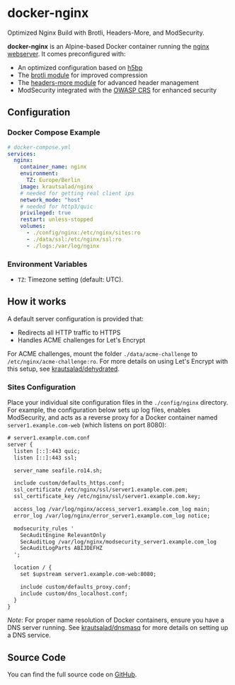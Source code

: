 # docker-nginx

Optimized Nginx Build with Brotli, Headers-More, and ModSecurity.

**docker-nginx** is an Alpine-based Docker container running the [nginx webserver](https://nginx.org/). It comes preconfigured with:

- An optimized configuration based on [h5bp](https://github.com/h5bp/server-configs-nginx)
- The [brotli module](https://docs.nginx.com/nginx/admin-guide/dynamic-modules/brotli) for improved compression
- The [headers-more module](https://docs.nginx.com/nginx/admin-guide/dynamic-modules/headers-more) for advanced header management
- ModSecurity integrated with the [OWASP CRS](https://owasp.org/www-project-modsecurity-core-rule-set/) for enhanced security

## Configuration

### Docker Compose Example

```yml
# docker-compose.yml
services:
  nginx:
    container_name: nginx
    environment:
      TZ: Europe/Berlin
    image: krautsalad/nginx
    # needed for getting real client ips
    network_mode: "host"
    # needed for http3/quic
    privileged: true
    restart: unless-stopped
    volumes:
      - ./config/nginx:/etc/nginx/sites:ro
      - ./data/ssl:/etc/nginx/ssl:ro
      - ./logs:/var/log/nginx
```

### Environment Variables

- `TZ`: Timezone setting (default: UTC).

## How it works

A default server configuration is provided that:

- Redirects all HTTP traffic to HTTPS
- Handles ACME challenges for Let's Encrypt

For ACME challenges, mount the folder `./data/acme-challenge` to `/etc/nginx/acme-challenge:ro`. For more details on using Let's Encrypt with this setup, see [krautsalad/dehydrated](https://hub.docker.com/r/krautsalad/dehydrated).

### Sites Configuration

Place your individual site configuration files in the `./config/nginx` directory. For example, the configuration below sets up log files, enables ModSecurity, and acts as a reverse proxy for a Docker container named `server1.example.com-web` (which listens on port 8080):

```txt
# server1.example.com.conf
server {
  listen [::]:443 quic;
  listen [::]:443 ssl;

  server_name seafile.ro14.sh;

  include custom/defaults_https.conf;
  ssl_certificate /etc/nginx/ssl/server1.example.com.pem;
  ssl_certificate_key /etc/nginx/ssl/server1.example.com.key;

  access_log /var/log/nginx/access_server1.example.com_log main;
  error_log /var/log/nginx/error_server1.example.com_log notice;

  modsecurity_rules '
    SecAuditEngine RelevantOnly
    SecAuditLog /var/log/nginx/modsecurity_server1.example.com_log
    SecAuditLogParts ABIJDEFHZ
  ';

  location / {
    set $upstream server1.example.com-web:8080;

    include custom/defaults_proxy.conf;
    include custom/dns_localhost.conf;
  }
}
```

*Note*: For proper name resolution of Docker containers, ensure you have a DNS server running. See [krautsalad/dnsmasq](https://hub.docker.com/r/krautsalad/dnsmasq) for more details on setting up a DNS service.

## Source Code

You can find the full source code on [GitHub](https://github.com/krautsalad/docker-nginx).
